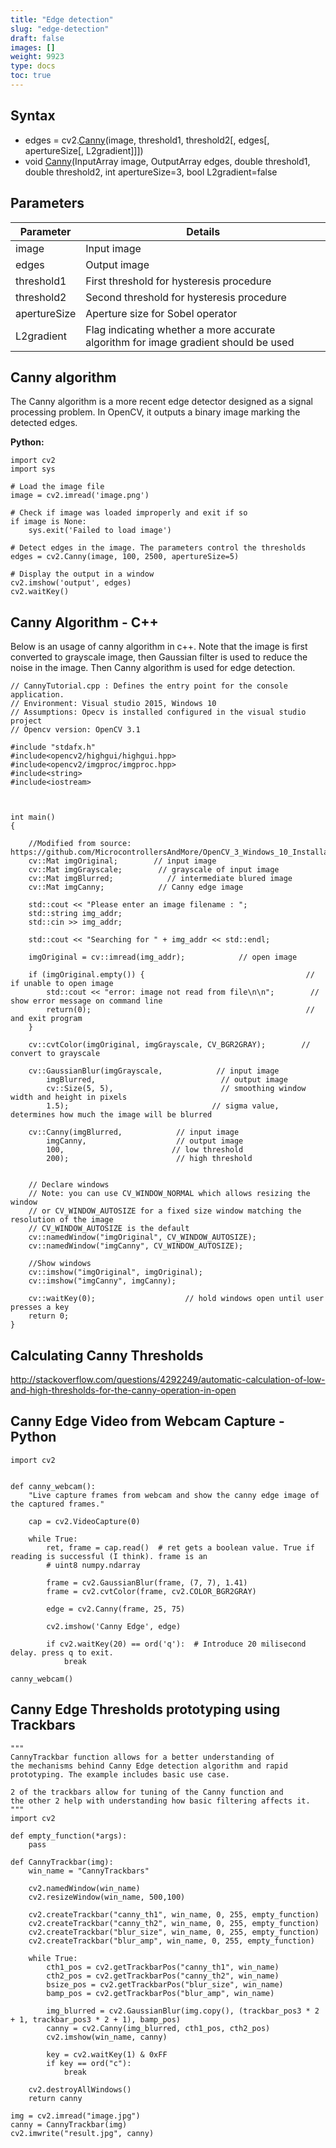 ```yaml
---
title: "Edge detection"
slug: "edge-detection"
draft: false
images: []
weight: 9923
type: docs
toc: true
---
```


## Syntax
 - edges = cv2.[Canny][1](image, threshold1, threshold2[, edges[, apertureSize[, L2gradient]]])
 - void [Canny][1](InputArray image, OutputArray edges, double threshold1, double threshold2, int apertureSize=3, bool L2gradient=false


  [1]: http://docs.opencv.org/2.4.13/modules/imgproc/doc/feature_detection.html#canny

## Parameters
| Parameter | Details |
|-----------|---------|
|image|Input image|
|edges|Output image|
|threshold1|First threshold for hysteresis procedure|
|threshold2|Second threshold for hysteresis procedure|
|apertureSize|Aperture size for Sobel operator|
|L2gradient|Flag indicating whether a more accurate algorithm for image gradient should be used|

## Canny algorithm
The Canny algorithm is a more recent edge detector designed as a signal processing problem. In OpenCV, it outputs a binary image marking the detected edges. 

**Python:**

    import cv2
    import sys
    
    # Load the image file
    image = cv2.imread('image.png')
    
    # Check if image was loaded improperly and exit if so
    if image is None:
        sys.exit('Failed to load image')
    
    # Detect edges in the image. The parameters control the thresholds
    edges = cv2.Canny(image, 100, 2500, apertureSize=5)
    
    # Display the output in a window
    cv2.imshow('output', edges)
    cv2.waitKey()

## Canny Algorithm - C++
Below is an usage of canny algorithm in c++. Note that the image is first converted to grayscale image, then Gaussian filter is used to reduce the noise in the image. Then Canny algorithm is used for edge detection.

 
    // CannyTutorial.cpp : Defines the entry point for the console application. 
    // Environment: Visual studio 2015, Windows 10
    // Assumptions: Opecv is installed configured in the visual studio project
    // Opencv version: OpenCV 3.1
    
    #include "stdafx.h"
    #include<opencv2/highgui/highgui.hpp>
    #include<opencv2/imgproc/imgproc.hpp>
    #include<string>
    #include<iostream>
    
    
    
    int main()
    {
    
        //Modified from source: https://github.com/MicrocontrollersAndMore/OpenCV_3_Windows_10_Installation_Tutorial
        cv::Mat imgOriginal;        // input image
        cv::Mat imgGrayscale;        // grayscale of input image
        cv::Mat imgBlurred;            // intermediate blured image
        cv::Mat imgCanny;            // Canny edge image
    
        std::cout << "Please enter an image filename : ";
        std::string img_addr;
        std::cin >> img_addr;
    
        std::cout << "Searching for " + img_addr << std::endl;
    
        imgOriginal = cv::imread(img_addr);            // open image
    
        if (imgOriginal.empty()) {                                    // if unable to open image
            std::cout << "error: image not read from file\n\n";        // show error message on command line
            return(0);                                                // and exit program
        }
    
        cv::cvtColor(imgOriginal, imgGrayscale, CV_BGR2GRAY);        // convert to grayscale
    
        cv::GaussianBlur(imgGrayscale,            // input image
            imgBlurred,                            // output image
            cv::Size(5, 5),                        // smoothing window width and height in pixels
            1.5);                                // sigma value, determines how much the image will be blurred
    
        cv::Canny(imgBlurred,            // input image
            imgCanny,                    // output image
            100,                        // low threshold
            200);                        // high threshold
    
    
        // Declare windows
        // Note: you can use CV_WINDOW_NORMAL which allows resizing the window
        // or CV_WINDOW_AUTOSIZE for a fixed size window matching the resolution of the image
        // CV_WINDOW_AUTOSIZE is the default
        cv::namedWindow("imgOriginal", CV_WINDOW_AUTOSIZE);        
        cv::namedWindow("imgCanny", CV_WINDOW_AUTOSIZE);
    
        //Show windows
        cv::imshow("imgOriginal", imgOriginal);        
        cv::imshow("imgCanny", imgCanny);
    
        cv::waitKey(0);                    // hold windows open until user presses a key
        return 0;
    }



## Calculating Canny Thresholds
http://stackoverflow.com/questions/4292249/automatic-calculation-of-low-and-high-thresholds-for-the-canny-operation-in-open

## Canny Edge Video from Webcam Capture - Python
    import cv2


    def canny_webcam():
        "Live capture frames from webcam and show the canny edge image of the captured frames."

        cap = cv2.VideoCapture(0)
    
        while True:
            ret, frame = cap.read()  # ret gets a boolean value. True if reading is successful (I think). frame is an
            # uint8 numpy.ndarray
    
            frame = cv2.GaussianBlur(frame, (7, 7), 1.41)
            frame = cv2.cvtColor(frame, cv2.COLOR_BGR2GRAY)
    
            edge = cv2.Canny(frame, 25, 75)
    
            cv2.imshow('Canny Edge', edge)
    
            if cv2.waitKey(20) == ord('q'):  # Introduce 20 milisecond delay. press q to exit.
                break
    
    canny_webcam()

## Canny Edge Thresholds prototyping using Trackbars
    """ 
    CannyTrackbar function allows for a better understanding of 
    the mechanisms behind Canny Edge detection algorithm and rapid
    prototyping. The example includes basic use case.

    2 of the trackbars allow for tuning of the Canny function and
    the other 2 help with understanding how basic filtering affects it.
    """
    import cv2
    
    def empty_function(*args):
        pass
    
    def CannyTrackbar(img):
        win_name = "CannyTrackbars"
    
        cv2.namedWindow(win_name)
        cv2.resizeWindow(win_name, 500,100)

        cv2.createTrackbar("canny_th1", win_name, 0, 255, empty_function)
        cv2.createTrackbar("canny_th2", win_name, 0, 255, empty_function)
        cv2.createTrackbar("blur_size", win_name, 0, 255, empty_function)
        cv2.createTrackbar("blur_amp", win_name, 0, 255, empty_function)
    
        while True:
            cth1_pos = cv2.getTrackbarPos("canny_th1", win_name)
            cth2_pos = cv2.getTrackbarPos("canny_th2", win_name)
            bsize_pos = cv2.getTrackbarPos("blur_size", win_name)
            bamp_pos = cv2.getTrackbarPos("blur_amp", win_name)

            img_blurred = cv2.GaussianBlur(img.copy(), (trackbar_pos3 * 2 + 1, trackbar_pos3 * 2 + 1), bamp_pos)
            canny = cv2.Canny(img_blurred, cth1_pos, cth2_pos)
            cv2.imshow(win_name, canny)
    
            key = cv2.waitKey(1) & 0xFF
            if key == ord("c"):
                break
    
        cv2.destroyAllWindows()
        return canny
    
    img = cv2.imread("image.jpg")
    canny = CannyTrackbar(img)
    cv2.imwrite("result.jpg", canny)

